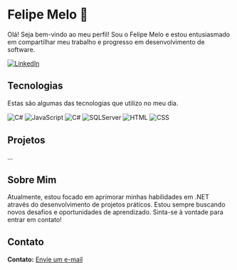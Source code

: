 # Felipe Melo 👋

Olá! Seja bem-vindo ao meu perfil!  Sou o Felipe Melo e estou entusiasmado em compartilhar meu trabalho e progresso em desenvolvimento de software.

[![LinkedIn](https://img.shields.io/badge/LinkedIn-0077B5?style=for-the-badge&logo=linkedin&logoColor=white)](https://www.linkedin.com/in/felipe-melo17/)


## Tecnologias

Estas são algumas das tecnologias que utilizo no meu dia.

<div style="display: inline-block; white-space: nowrap;">
    <img align="center" alt="C#" src="https://img.shields.io/badge/.NET-5C2D91?style=for-the-badge&logo=.net&logoColor=white"/>
    <img align="center" alt="JavaScript" src="https://img.shields.io/badge/JavaScript-F7DF1E?style=for-the-badge&logo=javascript&logoColor=black"/>
    <img align="center" alt="C#" src="https://img.shields.io/badge/C%23-239120?style=for-the-badge&logo=c-sharp&logoColor=white"/>
    <img align="center" alt="SQLServer" src="https://img.shields.io/badge/Microsoft_SQL_Server-CC2927?style=for-the-badge&logo=microsoft-sql-server&logoColor=white"/>
    <img align="center" alt="HTML" src="https://img.shields.io/badge/HTML5-E34F26?style=for-the-badge&logo=html5&logoColor=white"/>
    <img align="center" alt="CSS" src="https://img.shields.io/badge/CSS3-1572B6?style=for-the-badge&logo=css3&logoColor=white"/>
</div>


## Projetos

...


## Sobre Mim

Atualmente, estou focado em aprimorar minhas habilidades em .NET através do desenvolvimento de projetos práticos.  Estou sempre buscando novos desafios e oportunidades de aprendizado.  Sinta-se à vontade para entrar em contato!


## Contato

**Contato:** <a href="mailto:felipemelo7114@gmail.com">Envie um e-mail</a>

